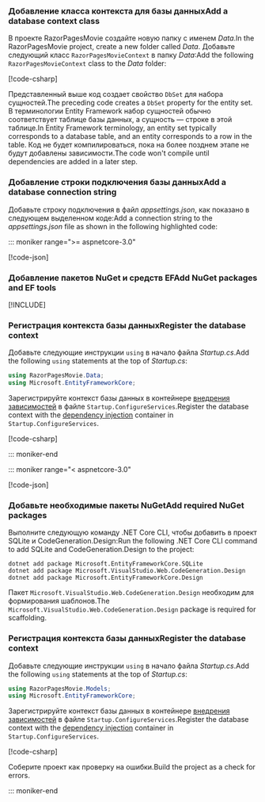 <a name="dc"></a>

### <a name="add-a-database-context-class"></a><span data-ttu-id="97ffa-101">Добавление класса контекста для базы данных</span><span class="sxs-lookup"><span data-stu-id="97ffa-101">Add a database context class</span></span>

<span data-ttu-id="97ffa-102">В проекте RazorPagesMovie создайте новую папку с именем *Data*.</span><span class="sxs-lookup"><span data-stu-id="97ffa-102">In the RazorPagesMovie project, create a new folder called *Data*.</span></span> <span data-ttu-id="97ffa-103">Добавьте следующий класс `RazorPagesMovieContext` в папку *Data*:</span><span class="sxs-lookup"><span data-stu-id="97ffa-103">Add the following `RazorPagesMovieContext` class to the *Data* folder:</span></span>

[!code-csharp[](~/tutorials/razor-pages/razor-pages-start/sample/RazorPagesMovie30/Data/RazorPagesMovieContext.cs)]

<span data-ttu-id="97ffa-104">Представленный выше код создает свойство `DbSet` для набора сущностей.</span><span class="sxs-lookup"><span data-stu-id="97ffa-104">The preceding code creates a `DbSet` property for the entity set.</span></span> <span data-ttu-id="97ffa-105">В терминологии Entity Framework набор сущностей обычно соответствует таблице базы данных, а сущность — строке в этой таблице.</span><span class="sxs-lookup"><span data-stu-id="97ffa-105">In Entity Framework terminology, an entity set typically corresponds to a database table, and an entity corresponds to a row in the table.</span></span> <span data-ttu-id="97ffa-106">Код не будет компилироваться, пока на более позднем этапе не будут добавлены зависимости.</span><span class="sxs-lookup"><span data-stu-id="97ffa-106">The code won't compile until dependencies are added in a later step.</span></span>

<a name="cs"></a>

### <a name="add-a-database-connection-string"></a><span data-ttu-id="97ffa-107">Добавление строки подключения базы данных</span><span class="sxs-lookup"><span data-stu-id="97ffa-107">Add a database connection string</span></span>

<span data-ttu-id="97ffa-108">Добавьте строку подключения в файл *appsettings.json*, как показано в следующем выделенном коде:</span><span class="sxs-lookup"><span data-stu-id="97ffa-108">Add a connection string to the *appsettings.json* file as shown in the following highlighted code:</span></span>

::: moniker range=">= aspnetcore-3.0"

[!code-json[](~/tutorials/razor-pages/razor-pages-start/sample/RazorPagesMovie30/appsettings_SQLite.json?highlight=10-12)]

### <a name="add-nuget-packages-and-ef-tools"></a><span data-ttu-id="97ffa-109">Добавление пакетов NuGet и средств EF</span><span class="sxs-lookup"><span data-stu-id="97ffa-109">Add NuGet packages and EF tools</span></span>

[!INCLUDE[](~/includes/add-EF-NuGet-SQLite-CLI.md)]

<a name="reg"></a>

### <a name="register-the-database-context"></a><span data-ttu-id="97ffa-110">Регистрация контекста базы данных</span><span class="sxs-lookup"><span data-stu-id="97ffa-110">Register the database context</span></span>

<span data-ttu-id="97ffa-111">Добавьте следующие инструкции `using` в начало файла *Startup.cs*.</span><span class="sxs-lookup"><span data-stu-id="97ffa-111">Add the following `using` statements at the top of *Startup.cs*:</span></span>

```csharp
using RazorPagesMovie.Data;
using Microsoft.EntityFrameworkCore;
```

<span data-ttu-id="97ffa-112">Зарегистрируйте контекст базы данных в контейнере [внедрения зависимостей](xref:fundamentals/dependency-injection) в файле `Startup.ConfigureServices`.</span><span class="sxs-lookup"><span data-stu-id="97ffa-112">Register the database context with the [dependency injection](xref:fundamentals/dependency-injection) container in `Startup.ConfigureServices`.</span></span>

[!code-csharp[](~/tutorials/razor-pages/razor-pages-start/sample/RazorPagesMovie30/Startup.cs?name=snippet_UseSqlite&highlight=11-12)]

::: moniker-end

::: moniker range="< aspnetcore-3.0"

[!code-json[](~/tutorials/razor-pages/razor-pages-start/sample/RazorPagesMovie/appsettings_SQLite.json?highlight=8-9)]

### <a name="add-required-nuget-packages"></a><span data-ttu-id="97ffa-113">Добавьте необходимые пакеты NuGet</span><span class="sxs-lookup"><span data-stu-id="97ffa-113">Add required NuGet packages</span></span>

<span data-ttu-id="97ffa-114">Выполните следующую команду .NET Core CLI, чтобы добавить в проект SQLite и CodeGeneration.Design:</span><span class="sxs-lookup"><span data-stu-id="97ffa-114">Run the following .NET Core CLI command to add SQLite and CodeGeneration.Design to the project:</span></span>

```dotnetcli
dotnet add package Microsoft.EntityFrameworkCore.SQLite
dotnet add package Microsoft.VisualStudio.Web.CodeGeneration.Design
dotnet add package Microsoft.EntityFrameworkCore.Design
```

<span data-ttu-id="97ffa-115">Пакет `Microsoft.VisualStudio.Web.CodeGeneration.Design` необходим для формирования шаблонов.</span><span class="sxs-lookup"><span data-stu-id="97ffa-115">The `Microsoft.VisualStudio.Web.CodeGeneration.Design` package is required for scaffolding.</span></span>

<a name="reg"></a>

### <a name="register-the-database-context"></a><span data-ttu-id="97ffa-116">Регистрация контекста базы данных</span><span class="sxs-lookup"><span data-stu-id="97ffa-116">Register the database context</span></span>

<span data-ttu-id="97ffa-117">Добавьте следующие инструкции `using` в начало файла *Startup.cs*.</span><span class="sxs-lookup"><span data-stu-id="97ffa-117">Add the following `using` statements at the top of *Startup.cs*:</span></span>

```csharp
using RazorPagesMovie.Models;
using Microsoft.EntityFrameworkCore;
```

<span data-ttu-id="97ffa-118">Зарегистрируйте контекст базы данных в контейнере [внедрения зависимостей](xref:fundamentals/dependency-injection) в файле `Startup.ConfigureServices`.</span><span class="sxs-lookup"><span data-stu-id="97ffa-118">Register the database context with the [dependency injection](xref:fundamentals/dependency-injection) container in `Startup.ConfigureServices`.</span></span>

[!code-csharp[](~/tutorials/razor-pages/razor-pages-start/sample/RazorPagesMovie22/Startup.cs?name=snippet_UseSqlite&highlight=11-12)]

<span data-ttu-id="97ffa-119">Соберите проект как проверку на ошибки.</span><span class="sxs-lookup"><span data-stu-id="97ffa-119">Build the project as a check for errors.</span></span>

::: moniker-end
